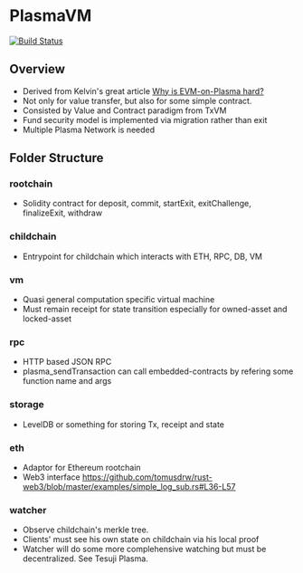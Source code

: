 # PlasmaVM

[![Build Status](https://travis-ci.org/cryptoeconomicslab/PlasmaVM-JS.svg?branch=master)](https://travis-ci.org/cryptoeconomicslab/PlasmaVM-JS)

## Overview
- Derived from Kelvin's great article [Why is EVM-on-Plasma hard?](https://medium.com/@kelvinfichter/why-is-evm-on-plasma-hard-bf2d99c48df7)
- Not only for value transfer, but also for some simple contract.
- Consisted by Value and Contract paradigm from TxVM 
- Fund security model is implemented via migration rather than exit
- Multiple Plasma Network is needed

## Folder Structure

### rootchain
- Solidity contract for deposit, commit, startExit, exitChallenge, finalizeExit, withdraw

### childchain
- Entrypoint for childchain which interacts with ETH, RPC, DB, VM

### vm
- Quasi general computation specific virtual machine
- Must remain receipt for state transition especially for owned-asset and locked-asset

### rpc
- HTTP based JSON RPC
- plasma_sendTransaction can call embedded-contracts by refering some function name and args

### storage
- LevelDB or something for storing Tx, receipt and state

### eth
- Adaptor for Ethereum rootchain
- Web3 interface https://github.com/tomusdrw/rust-web3/blob/master/examples/simple_log_sub.rs#L36-L57

### watcher
- Observe childchain's merkle tree.
- Clients' must see his own state on childchain via his local proof
- Watcher will do some more complehensive watching but must be decentralized. See Tesuji Plasma.
